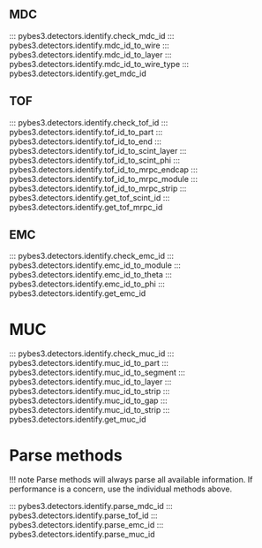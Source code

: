## MDC
::: pybes3.detectors.identify.check_mdc_id
::: pybes3.detectors.identify.mdc_id_to_wire
::: pybes3.detectors.identify.mdc_id_to_layer
::: pybes3.detectors.identify.mdc_id_to_wire_type
::: pybes3.detectors.identify.get_mdc_id

## TOF
::: pybes3.detectors.identify.check_tof_id
::: pybes3.detectors.identify.tof_id_to_part
::: pybes3.detectors.identify.tof_id_to_end
::: pybes3.detectors.identify.tof_id_to_scint_layer
::: pybes3.detectors.identify.tof_id_to_scint_phi
::: pybes3.detectors.identify.tof_id_to_mrpc_endcap
::: pybes3.detectors.identify.tof_id_to_mrpc_module
::: pybes3.detectors.identify.tof_id_to_mrpc_strip
::: pybes3.detectors.identify.get_tof_scint_id
::: pybes3.detectors.identify.get_tof_mrpc_id

## EMC
::: pybes3.detectors.identify.check_emc_id
::: pybes3.detectors.identify.emc_id_to_module
::: pybes3.detectors.identify.emc_id_to_theta
::: pybes3.detectors.identify.emc_id_to_phi
::: pybes3.detectors.identify.get_emc_id

# MUC
::: pybes3.detectors.identify.check_muc_id
::: pybes3.detectors.identify.muc_id_to_part
::: pybes3.detectors.identify.muc_id_to_segment
::: pybes3.detectors.identify.muc_id_to_layer
::: pybes3.detectors.identify.muc_id_to_strip
::: pybes3.detectors.identify.muc_id_to_gap
::: pybes3.detectors.identify.muc_id_to_strip
::: pybes3.detectors.identify.get_muc_id

# Parse methods
!!! note
    Parse methods will always parse all available information.
    If performance is a concern, use the individual methods above.

::: pybes3.detectors.identify.parse_mdc_id
::: pybes3.detectors.identify.parse_tof_id
::: pybes3.detectors.identify.parse_emc_id
::: pybes3.detectors.identify.parse_muc_id
